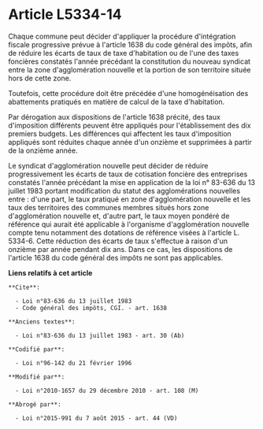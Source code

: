 # Article L5334-14

Chaque commune peut décider d'appliquer la procédure d'intégration fiscale progressive prévue à l'article 1638 du code
général des impôts, afin de réduire les écarts de taux de taxe d'habitation ou de l'une des taxes foncières constatés l'année
précédant la constitution du nouveau syndicat entre la zone d'agglomération nouvelle et la portion de son territoire située
hors de cette zone. 

Toutefois, cette procédure doit être précédée d'une homogénéisation des abattements pratiqués en matière de calcul de la taxe
d'habitation. 

Par dérogation aux dispositions de l'article 1638 précité, des taux d'imposition différents peuvent être appliqués pour
l'établissement des dix premiers budgets. Les différences qui affectent les taux d'imposition appliqués sont réduites chaque
année d'un onzième et supprimées à partir de la onzième année. 

Le syndicat d'agglomération nouvelle peut décider de réduire progressivement les écarts de taux de cotisation foncière des
entreprises  constatés l'année précédant la mise en application de la loi n° 83-636 du 13 juillet 1983 portant modification
du statut des agglomérations nouvelles entre : d'une part, le taux pratiqué en zone d'agglomération nouvelle et les taux des
territoires des communes membres situés hors zone d'agglomération nouvelle et, d'autre part, le taux moyen pondéré de
référence qui aurait été applicable à l'organisme d'agglomération nouvelle compte tenu notamment des dotations de référence
visées à l'article L. 5334-6. Cette réduction des écarts de taux s'effectue à raison d'un onzième par année pendant dix ans.
Dans ce cas, les dispositions de l'article 1638 du code général des impôts ne sont pas applicables.

**Liens relatifs à cet article**

	**Cite**:

	  - Loi n°83-636 du 13 juillet 1983
	  - Code général des impôts, CGI. - art. 1638

	**Anciens textes**:

	  - Loi n°83-636 du 13 juillet 1983 - art. 30 (Ab)

	**Codifié par**:

	  - Loi n°96-142 du 21 février 1996

	**Modifié par**:

	  - Loi n°2010-1657 du 29 décembre 2010 - art. 108 (M)

	**Abrogé par**:

	  - Loi n°2015-991 du 7 août 2015 - art. 44 (VD)
